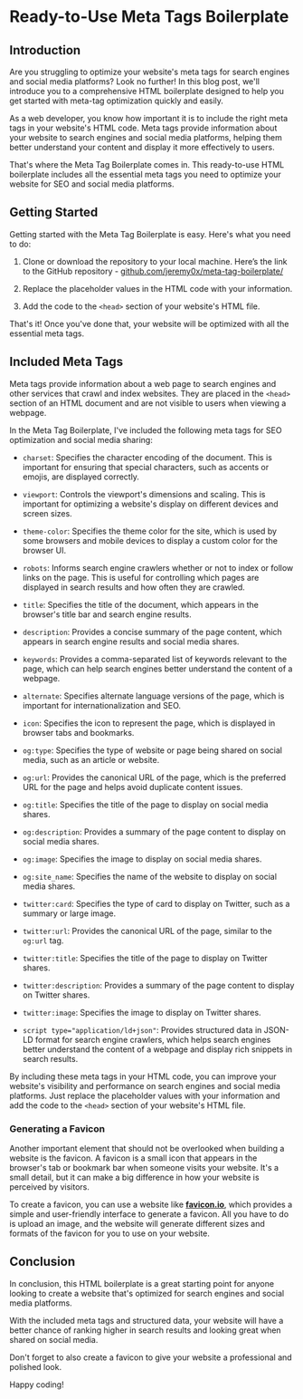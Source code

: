 # Ready-to-Use Meta Tags Boilerplate

## Introduction

Are you struggling to optimize your website's meta tags for search engines and social media platforms? Look no further! In this blog post, we'll introduce you to a comprehensive HTML boilerplate designed to help you get started with meta-tag optimization quickly and easily.

As a web developer, you know how important it is to include the right meta tags in your website's HTML code. Meta tags provide information about your website to search engines and social media platforms, helping them better understand your content and display it more effectively to users.

That's where the Meta Tag Boilerplate comes in. This ready-to-use HTML boilerplate includes all the essential meta tags you need to optimize your website for SEO and social media platforms.

## **Getting Started**

Getting started with the Meta Tag Boilerplate is easy. Here's what you need to do:

1. Clone or download the repository to your local machine. Here’s the link to the GitHub repository - [github.com/jeremy0x/meta-tag-boilerplate/](http://github.com/jeremy0x/meta-tag-boilerplate/)
    
2. Replace the placeholder values in the HTML code with your information.
    
3. Add the code to the `<head>` section of your website's HTML file.
    

That's it! Once you've done that, your website will be optimized with all the essential meta tags.

## **Included Meta Tags**

Meta tags provide information about a web page to search engines and other services that crawl and index websites. They are placed in the `<head>` section of an HTML document and are not visible to users when viewing a webpage.

In the Meta Tag Boilerplate, I've included the following meta tags for SEO optimization and social media sharing:

* `charset`: Specifies the character encoding of the document. This is important for ensuring that special characters, such as accents or emojis, are displayed correctly.
    
* `viewport`: Controls the viewport's dimensions and scaling. This is important for optimizing a website's display on different devices and screen sizes.
    
* `theme-color`: Specifies the theme color for the site, which is used by some browsers and mobile devices to display a custom color for the browser UI.
    
* `robots`: Informs search engine crawlers whether or not to index or follow links on the page. This is useful for controlling which pages are displayed in search results and how often they are crawled.
    
* `title`: Specifies the title of the document, which appears in the browser's title bar and search engine results.
    
* `description`: Provides a concise summary of the page content, which appears in search engine results and social media shares.
    
* `keywords`: Provides a comma-separated list of keywords relevant to the page, which can help search engines better understand the content of a webpage.
    
* `alternate`: Specifies alternate language versions of the page, which is important for internationalization and SEO.
    
* `icon`: Specifies the icon to represent the page, which is displayed in browser tabs and bookmarks.
    
* `og:type`: Specifies the type of website or page being shared on social media, such as an article or website.
    
* `og:url`: Provides the canonical URL of the page, which is the preferred URL for the page and helps avoid duplicate content issues.
    
* `og:title`: Specifies the title of the page to display on social media shares.
    
* `og:description`: Provides a summary of the page content to display on social media shares.
    
* `og:image`: Specifies the image to display on social media shares.
    
* `og:site_name`: Specifies the name of the website to display on social media shares.
    
* `twitter:card`: Specifies the type of card to display on Twitter, such as a summary or large image.
    
* `twitter:url`: Provides the canonical URL of the page, similar to the `og:url` tag.
    
* `twitter:title`: Specifies the title of the page to display on Twitter shares.
    
* `twitter:description`: Provides a summary of the page content to display on Twitter shares.
    
* `twitter:image`: Specifies the image to display on Twitter shares.
    
* `script type="application/ld+json"`: Provides structured data in JSON-LD format for search engine crawlers, which helps search engines better understand the content of a webpage and display rich snippets in search results.
    

By including these meta tags in your HTML code, you can improve your website's visibility and performance on search engines and social media platforms. Just replace the placeholder values with your information and add the code to the `<head>` section of your website's HTML file.

### Generating a Favicon

Another important element that should not be overlooked when building a website is the favicon. A favicon is a small icon that appears in the browser's tab or bookmark bar when someone visits your website. It's a small detail, but it can make a big difference in how your website is perceived by visitors.

To create a favicon, you can use a website like [**favicon.io**](http://favicon.io), which provides a simple and user-friendly interface to generate a favicon. All you have to do is upload an image, and the website will generate different sizes and formats of the favicon for you to use on your website.

## Conclusion

In conclusion, this HTML boilerplate is a great starting point for anyone looking to create a website that's optimized for search engines and social media platforms.

With the included meta tags and structured data, your website will have a better chance of ranking higher in search results and looking great when shared on social media.

Don't forget to also create a favicon to give your website a professional and polished look.

Happy coding!